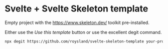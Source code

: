 # Svelte + Svelte Skeleton template
Empty project with the https://www.skeleton.dev/ toolkit pre-installed.

Either use the *Use this template* button or use the excellent degit command.
```bash
npx degit https://github.com/roysland/svelte-skeleton-template your-project-name
```